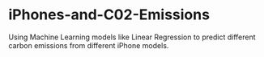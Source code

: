 # iPhones-and-C02-Emissions
Using Machine Learning models like Linear Regression to predict different carbon emissions from different iPhone models.
